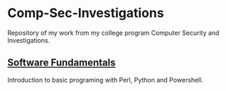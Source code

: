 # Comp-Sec-Investigations
Repository of my work from my college program Computer Security and Investigations.
## [Software Fundamentals](https://github.com/Hassan-Al/Comp-Sec-Investigations/blob/master/Software%20fundamentals.md) 
Introduction to basic programing with Perl, Python and Powershell.
